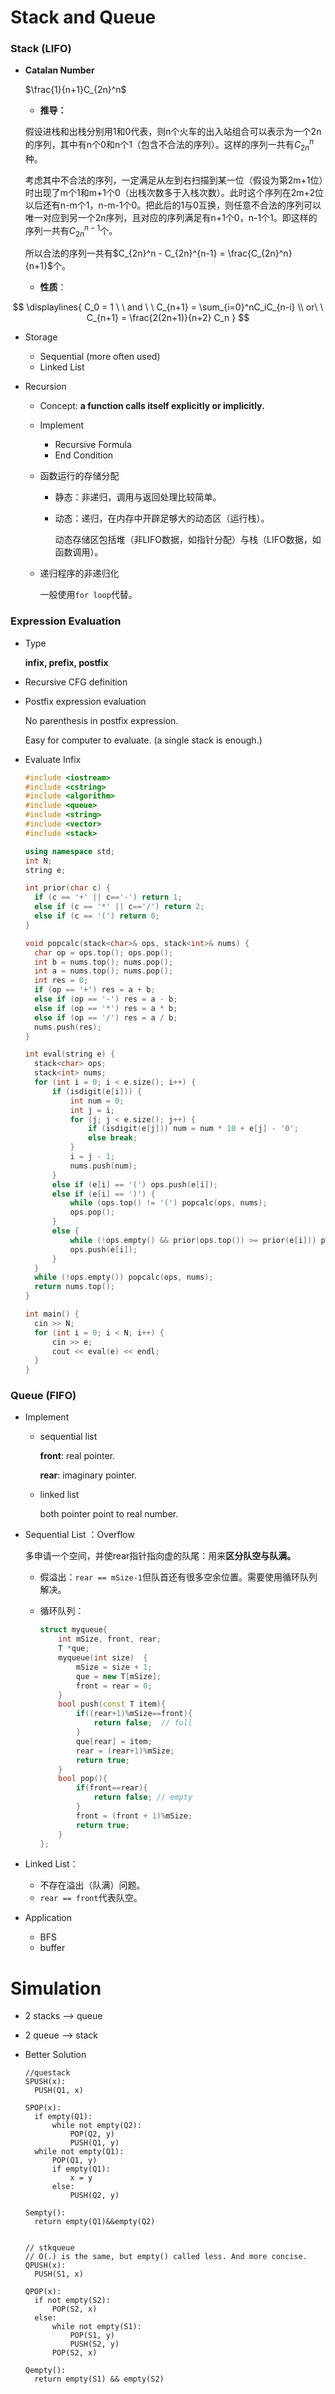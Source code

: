 # Stack and Queue

### Stack (LIFO)

* **Catalan Number**

  $\frac{1}{n+1}C_{2n}^n$

  * **推导：**

  假设进栈和出栈分别用1和0代表，则n个火车的出入站组合可以表示为一个2n的序列，其中有n个0和n个1（包含不合法的序列）。这样的序列一共有$C_{2n}^n$种。

  考虑其中不合法的序列，一定满足从左到右扫描到某一位（假设为第2m+1位）时出现了m个1和m+1个0（出栈次数多于入栈次数）。此时这个序列在2m+2位以后还有n-m个1，n-m-1个0。把此后的1与0互换，则任意不合法的序列可以唯一对应到另一个2n序列，且对应的序列满足有n+1个0，n-1个1。即这样的序列一共有$C_{2n}^{n-1}$个。

  所以合法的序列一共有$C_{2n}^n - C_{2n}^{n-1} = \frac{C_{2n}^n}{n+1}$个。

  * **性质**：

  

$$
\displaylines{
C_0 = 1 \ \  and \ \ C_{n+1} = \sum_{i=0}^nC_iC_{n-i}  \\
  or\ \  C_{n+1} = \frac{2(2n+1)}{n+2} C_n
}
$$


* Storage

  * Sequential (more often used)
  * Linked List

* Recursion

  * Concept: **a function calls itself explicitly or implicitly.**

  * Implement

    * Recursive Formula
    * End Condition

  * 函数运行的存储分配

    * 静态：非递归，调用与返回处理比较简单。

    * 动态：递归，在内存中开辟足够大的动态区（运行栈）。

      动态存储区包括堆（非LIFO数据，如指针分配）与栈（LIFO数据，如函数调用）。

  * 递归程序的非递归化

    一般使用`for loop`代替。

### Expression Evaluation

* Type

  **infix, prefix, postfix**

* Recursive CFG definition 

* Postfix expression evaluation

  No parenthesis in postfix expression.

  Easy for computer to evaluate. (a single stack is enough.)

* Evaluate Infix 

  ```c++
  #include <iostream>
  #include <cstring>
  #include <algorithm>
  #include <queue>
  #include <string>
  #include <vector>
  #include <stack>
  
  using namespace std;
  int N;
  string e;
  
  int prior(char c) {
  	if (c == '+' || c=='-') return 1;
  	else if (c == '*' || c=='/') return 2;
  	else if (c == '(') return 0;
  }
  
  void popcalc(stack<char>& ops, stack<int>& nums) {
  	char op = ops.top(); ops.pop();
  	int b = nums.top(); nums.pop();
  	int a = nums.top(); nums.pop();
  	int res = 0;
  	if (op == '+') res = a + b;
  	else if (op == '-') res = a - b;
  	else if (op == '*') res = a * b;
  	else if (op == '/') res = a / b;
  	nums.push(res);
  }
  
  int eval(string e) {
  	stack<char> ops;
  	stack<int> nums;
  	for (int i = 0; i < e.size(); i++) {
  		if (isdigit(e[i])) {
  			int num = 0;
  			int j = i;
  			for (j; j < e.size(); j++) {
  				if (isdigit(e[j])) num = num * 10 + e[j] - '0';
  				else break;
  			}
  			i = j - 1;
  			nums.push(num);
  		}
  		else if (e[i] == '(') ops.push(e[i]);
  		else if (e[i] == ')') {
  			while (ops.top() != '(') popcalc(ops, nums);
  			ops.pop();
  		}
  		else {
  			while (!ops.empty() && prior(ops.top()) >= prior(e[i])) popcalc(ops, nums);
  			ops.push(e[i]);
  		}
  	}
  	while (!ops.empty()) popcalc(ops, nums);
  	return nums.top();
  }
  
  int main() {
  	cin >> N;
  	for (int i = 0; i < N; i++) {
  		cin >> e;
  		cout << eval(e) << endl;
  	}
  }
  ```


### Queue (FIFO)

* Implement

  * sequential list

    **front**: real pointer.

    **rear**: imaginary pointer.

  * linked list

    both pointer point to real number.

* Sequential List ：Overflow

  多申请一个空间，并使rear指针指向虚的队尾：用来**区分队空与队满。**

  * 假溢出：`rear == mSize-1`但队首还有很多空余位置。需要使用循环队列解决。

  * 循环队列：

    ```c++
    struct myqueue{
    	int mSize, front, rear;
    	T *que;
    	myqueue(int size)  {
            mSize = size + 1;
            que = new T[mSize];
            front = rear = 0;
    	}
    	bool push(const T item){
            if((rear+1)%mSize==front){
                return false;  // full
            }
            que[rear] = item;
            rear = (rear+1)%mSize;
            return true;
    	}
        bool pop(){
            if(front==rear){
                return false; // empty
            }
            front = (front + 1)%mSize;
            return true;
        }
    };
    ```

* Linked List：
  * 不存在溢出（队满）问题。
  * `rear == front`代表队空。
* Application
  * BFS
  * buffer


# Simulation

* 2 stacks --> queue

* 2 queue --> stack

* Better Solution

  ```
  //questack
  SPUSH(x):
  	PUSH(Q1, x)
  
  SPOP(x):
  	if empty(Q1):
  		while not empty(Q2):
  			POP(Q2, y)
  			PUSH(Q1, y)	
  	while not empty(Q1):
  		POP(Q1, y)
  		if empty(Q1):
  			x = y
  		else:
  			PUSH(Q2, y)
  
  Sempty():
  	return empty(Q1)&&empty(Q2)
  
  
  // stkqueue
  // O(.) is the same, but empty() called less. And more concise.
  QPUSH(x):
  	PUSH(S1, x)
  	
  QPOP(x):
  	if not empty(S2):
  		POP(S2, x)
  	else:
  		while not empty(S1):
  			POP(S1, y)
  			PUSH(S2, y)
  		POP(S2, x)
  		
  Qempty():
  	return empty(S1) && empty(S2)
  ```